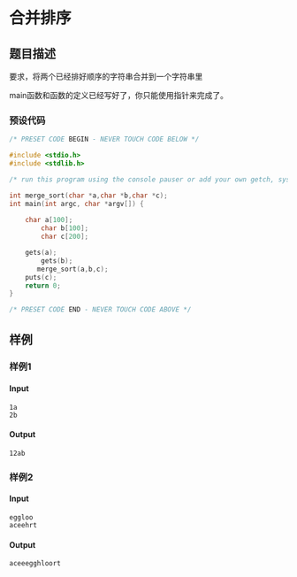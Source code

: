 # 合并排序

## 题目描述

要求，将两个已经排好顺序的字符串合并到一个字符串里

main函数和函数的定义已经写好了，你只能使用指针来完成了。

### 预设代码

```c
/* PRESET CODE BEGIN - NEVER TOUCH CODE BELOW */

#include <stdio.h>
#include <stdlib.h>

/* run this program using the console pauser or add your own getch, system("pause") or input loop */

int merge_sort(char *a,char *b,char *c); 
int main(int argc, char *argv[]) {
		
	char a[100];
        char b[100];
        char c[200];

	gets(a);
        gets(b);
       merge_sort(a,b,c);
	puts(c);
	return 0;
}

/* PRESET CODE END - NEVER TOUCH CODE ABOVE */
```



## 样例

### 样例1

#### Input

```
1a
2b
```

#### Output

```
12ab
```

### 样例2

#### Input

```
eggloo
aceehrt
```

#### Output

```
aceeegghloort
```
